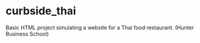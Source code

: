 # curbside_thai
Basic HTML project simulating a website for a Thai food restaurant. (Hunter Business School)
